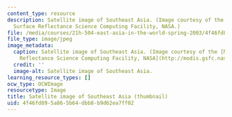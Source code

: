 ```yaml
---
content_type: resource
description: Satellite image of Southeast Asia. (Image courtesy of the MODIS Land
  Surface Reflectance Science Computing Facility, NASA.)
file: /media/courses/21h-504-east-asia-in-the-world-spring-2003/4f46fd895a865b64dbb8b9d62ea7ff02_21h-504s03-th.jpg
file_type: image/jpeg
image_metadata:
  caption: Satellite image of Southeast Asia. (Image courtesy of the [MODIS Land Surface
    Reflectance Science Computing Facility, NASA](http://modis.gsfc.nasa.gov/).)
  credit: ''
  image-alt: Satellite image of Southeast Asia.
learning_resource_types: []
ocw_type: OCWImage
resourcetype: Image
title: Satellite image of Southeast Asia (thumbnail)
uid: 4f46fd89-5a86-5b64-dbb8-b9d62ea7ff02
---
```

